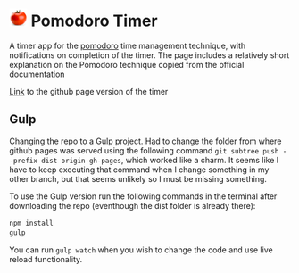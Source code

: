 # ![Tomato](https://github.com/andrewrmillar/pomodorotimer/blob/master/favicon-32x32.png?raw=true) Pomodoro Timer
A timer app for the [pomodoro](https://francescocirillo.com/pages/pomodoro-technique) time management technique, with notifications on completion of the timer.
The page includes a relatively short explanation on the Pomodoro technique copied from the official documentation 

[Link](https://andrewrmillar.github.io/pomodorotimer/) to the github page version of the timer

## Gulp
Changing the repo to a Gulp project. Had to change the folder from where github pages was served using the following command `git subtree push --prefix dist origin gh-pages`, which worked like a charm. It seems like I have to keep executing that command when I change something in my other branch, but that seems unlikely so I must be missing something. 

To use the Gulp version run the following commands in the terminal after downloading the repo (eventhough the dist folder is already there):
```sh
npm install
gulp
```
You can run `gulp watch` when you wish to change the code and use live reload functionality.
